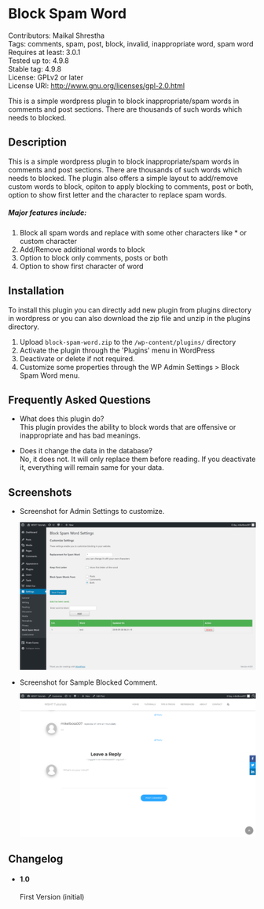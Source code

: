 # Block Spam Word 
Contributors: Maikal Shrestha  
Tags: comments, spam, post, block, invalid, inappropriate word, spam word  
Requires at least: 3.0.1  
Tested up to: 4.9.8  
Stable tag: 4.9.8  
License: GPLv2 or later  
License URI: http://www.gnu.org/licenses/gpl-2.0.html  

This is a simple wordpress plugin to block inappropriate/spam words in comments and post sections. There are thousands of
 such words which needs to blocked.

## Description

This is a simple wordpress plugin to block inappropriate/spam words in comments and post sections. There are thousands of
such words which needs to blocked. The plugin also offers a simple layout to add/remove custom words to block, opiton to
apply blocking to comments, post or both, option to show first letter and the character to replace spam words.

##### Major features include:
1. Block all spam words and replace with some other characters like * or custom character
2. Add/Remove additional words to block
3. Option to block only comments, posts or both
4. Option to show first character of word

## Installation

To install this plugin you can directly add new plugin from plugins directory in wordpress or you can also
download the zip file and unzip in the plugins directory.

1. Upload `block-spam-word.zip` to the `/wp-content/plugins/` directory
2. Activate the plugin through the 'Plugins' menu in WordPress
3. Deactivate or delete if not required.
4. Customize some properties through the WP Admin Settings > Block Spam Word menu.

## Frequently Asked Questions

* What does this plugin do?  
This plugin provides the ability to block words that are offensive or inappropriate and has bad meanings.

* Does it change the data in the database?  
No, it does not. It will only replace them before reading. If you deactivate it, everything will remain same for your data.


## Screenshots

* Screenshot for Admin Settings to customize.

    ![Alt text](assets/screenshot-1.png?raw=true "Admin Settings")

* Screenshot for Sample Blocked Comment. 

    ![Alt text](assets/screenshot-2.png?raw=true "Sample Blocked Comment")


## Changelog 

* #### 1.0 
    First Version (initial)